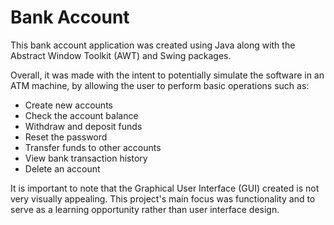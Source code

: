 # Bank Account

This bank account application was created using Java along with the Abstract Window Toolkit (AWT) and Swing packages. 

Overall, it was made with the intent to potentially simulate the software in an ATM machine, by allowing the user to perform basic operations such as:
  - Create new accounts
  - Check the account balance
  - Withdraw and deposit funds
  - Reset the password
  - Transfer funds to other accounts
  - View bank transaction history
  - Delete an account
  
It is important to note that the Graphical User Interface (GUI) created is not very visually appealing. 
This project's main focus was functionality and to serve as a learning opportunity rather than user interface design.
